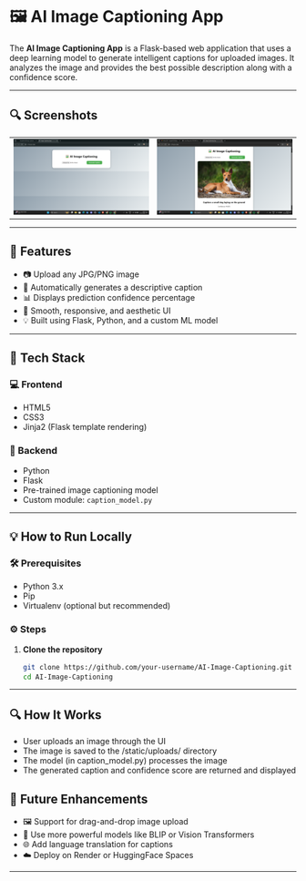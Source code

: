 # 🖼️ AI Image Captioning App

The **AI Image Captioning App** is a Flask-based web application that uses a deep learning model to generate intelligent captions for uploaded images. It analyzes the image and provides the best possible description along with a confidence score.

---

## 🔍 Screenshots

<table>
  <tr>
    <td><img src="Screenshot%202025-07-27%20162017.png" width="100%"/></td>
    <td><img src="Screenshot%202025-07-27%20161935.png" width="100%"/></td>
  </tr>
</table>

---

## 🚀 Features

- 📷 Upload any JPG/PNG image  
- 🧠 Automatically generates a descriptive caption  
- 📊 Displays prediction confidence percentage  
- 🎨 Smooth, responsive, and aesthetic UI  
- 💡 Built using Flask, Python, and a custom ML model  

---

## 🧪 Tech Stack

### 💻 Frontend
- HTML5
- CSS3
- Jinja2 (Flask template rendering)

### 🧠 Backend
- Python
- Flask
- Pre-trained image captioning model
- Custom module: `caption_model.py`

---

## 💡 How to Run Locally

### 🛠 Prerequisites
- Python 3.x  
- Pip  
- Virtualenv (optional but recommended)

### ⚙️ Steps

1. **Clone the repository**
   ```bash
   git clone https://github.com/your-username/AI-Image-Captioning.git
   cd AI-Image-Captioning

---

## 🔍 How It Works
- User uploads an image through the UI
- The image is saved to the /static/uploads/ directory
- The model (in caption_model.py) processes the image
- The generated caption and confidence score are returned and displayed

## 🔮 Future Enhancements
- 🖼️ Support for drag-and-drop image upload
- 🧠 Use more powerful models like BLIP or Vision Transformers
- 🌐 Add language translation for captions
- ☁️ Deploy on Render or HuggingFace Spaces

---